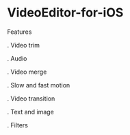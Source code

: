 # VideoEditor-for-iOS

Features

. Video trim

. Audio

. Video merge

. Slow and fast motion

. Video transition

. Text and image

. Filters

